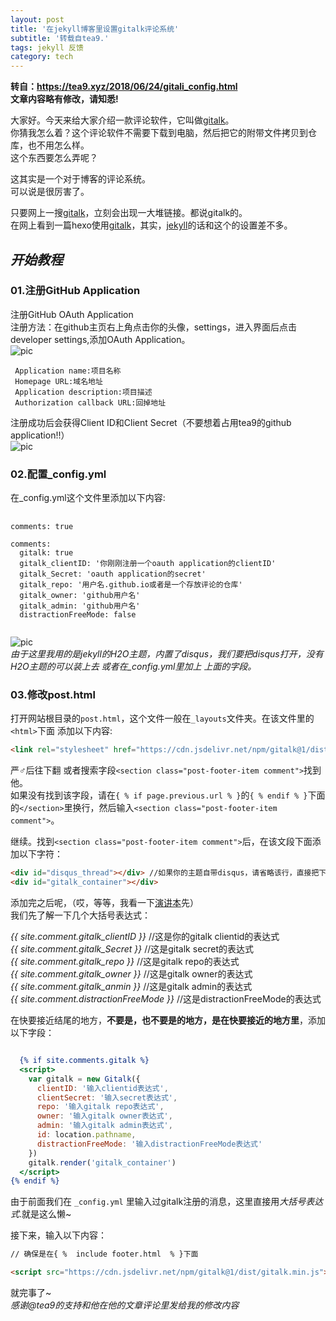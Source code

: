 ```yaml
---
layout: post
title: '在jekyll博客里设置gitalk评论系统'
subtitle: '转载自tea9.'
tags: jekyll 反馈
category: tech
---
```

**转自：https://tea9.xyz/2018/06/24/gitali_config.html**  
**文章内容略有修改，请知悉!**

大家好。今天来给大家介绍一款评论软件，它叫做[gitalk](https://gitalk.github.io)。  
你猜我怎么着？这个评论软件不需要下载到电脑，然后把它的附带文件拷贝到仓库，也不用怎么样。  
这个东西要怎么弄呢？  
  
这其实是一个对于博客的评论系统。  
可以说是很厉害了。  
  
只要网上一搜[gitalk](https://gitalk.github.io)，立刻会出现一大堆链接。都说gitalk的。  
在网上看到一篇hexo使用[gitalk](https://gitalk.github.io)，其实，[jekyll](https://jekyllrb.com)的话和这个的设置差不多。  
  
*开始教程*
---
### 01.注册GitHub Application
注册GitHub OAuth Application  
注册方法：在github主页右上角点击你的头像，settings，进入界面后点击developer settings,添加OAuth Application。  
![pic](https://coding.net/u/tea9/p/image/git/raw/master/blog_img/07/01.png)  
```github
 Application name:项目名称  
 Homepage URL:域名地址  
 Application description:项目描述  
 Authorization callback URL:回掉地址  
```
注册成功后会获得Client ID和Client Secret（不要想着占用tea9的github application!!）  
![pic](https://coding.net/u/tea9/p/image/git/raw/master/blog_img/07/02.png)

### 02.配置_config.yml
在_config.yml这个文件里添加以下内容:
<pre>
  <code class="language-yaml">
comments: true

comments:
  gitalk: true
  gitalk_clientID: '你刚刚注册一个oauth application的clientID'
  gitalk_Secret: 'oauth application的secret'
  gitalk_repo: '用户名.github.io或者是一个存放评论的仓库'
  gitalk_owner: 'github用户名'
  gitalk_admin: 'github用户名'
  distractionFreeMode: false
  </code>
</pre>
![pic](https://coding.net/u/tea9/p/image/git/raw/master/blog_img/07/03.png)  
*由于这里我用的是jekyll的H2O主题，内置了disqus，我们要把disqus打开，没有H2O主题的可以装上去 或者在_config.yml里加上 上面的字段。*

### 03.修改post.html
打开网站根目录的`post.html`，这个文件一般在`_layouts`文件夹。在该文件里的`<html>`下面 添加以下内容:

```html
<link rel="stylesheet" href="https://cdn.jsdelivr.net/npm/gitalk@1/dist/gitalk.css">
```

严♂后往下翻 或者搜索字段`<section class="post-footer-item comment">`找到他。  
如果没有找到该字段，请在`{ % if page.previous.url % }`的`{ % endif % }`下面的`</section>`里换行，然后输入`<section class="post-footer-item comment">`。  
  
继续。找到`<section class="post-footer-item comment">`后，在该文段下面添加以下字符：
```html
<div id="disqus_thread"></div> //如果你的主题自带disqus，请省略该行，直接把下面这一行的内容添加进去。
<div id="gitalk_container"></div>
```
添加完之后呢，（哎，等等，我看一下[演讲本](//tea9.xyz/2018/06/24/gitali_config.html)先）  
我们先了解一下几个大括号表达式：

*{{ site.comment.gitalk_clientID }}*      //这是你的gitalk clientid的表达式  
*{{ site.comment.gitalk_Secret }}*        //这是gitalk secret的表达式  
*{{ site.comment.gitalk_repo }}*          //这是gitalk repo的表达式  
*{{ site.comment.gitalk_owner }}*         //这是gitalk owner的表达式  
*{{ site.comment.gitalk_anmin }}*         //这是gitalk admin的表达式  
*{{ site.comment.distractionFreeMode }}*  //这是distractionFreeMode的表达式  
  
在快要接近结尾的地方，**不要是</body>，也不要是</html>的地方，是在快要接近</body>的地方里**，添加以下字段：
```post.html

  {% if site.comments.gitalk %}
  <script>
    var gitalk = new Gitalk({
      clientID: '输入clientid表达式',
      clientSecret: '输入secret表达式',
      repo: '输入gitalk repo表达式',
      owner: '输入gitalk owner表达式',
      admin: '输入gitalk admin表达式',
      id: location.pathname,     
      distractionFreeMode: '输入distractionFreeMode表达式'  
    })
    gitalk.render('gitalk_container')
  </script>
{% endif %}

```

由于前面我们在 `_config.yml` 里输入过gitalk注册的消息，这里直接用*大括号表达式*.就是这么懒~  
  
接下来，输入以下内容：
```html
// 确保是在{ %  include footer.html  % }下面

<script src="https://cdn.jsdelivr.net/npm/gitalk@1/dist/gitalk.min.js"></script>
```

就完事了~  
*感谢@tea9的支持和他在他的文章评论里发给我的修改内容*
